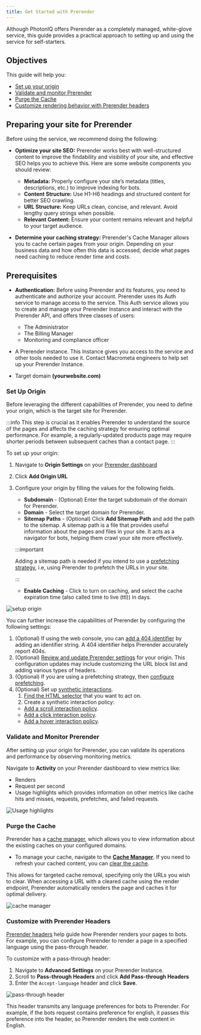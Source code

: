 ```yaml
---
title: Get Started with Prerender
---
```


Although PhotonIQ offers Prerender as a completely managed, white-glove service, this guide provides a practical approach to setting up and using the service for self-starters.

## Objectives

This guide will help you:

- [Set up your origin](../07-prerendering-management/manage-origins/manage-origins.md)
- [Validate and monitor Prerender](../06-monitor-prerendering/validate-prerendering.md)
- [Purge the Cache](../07-prerendering-management/manage-cache/manage-cache.md)
- [Customize rendering behavior with Prerender headers](../03-features/02-prerendering-headers/index.md)

## Preparing your site for Prerender

Before using the service, we recommend doing the following:

- **Optimize your site SEO:** Prerender works best with well-structured content to improve the findability and visibility of your site, and effective SEO helps you to achieve this. Here are some website components you should review:

    - **Metadata:** Properly configure your site’s metadata (titles, descriptions, etc.) to improve indexing for bots.
    - **Content Structure:** Use H1-H6 headings and structured content for better SEO crawling.
    - **URL Structure:** Keep URLs clean, concise, and relevant. Avoid lengthy query strings when possible.
    - **Relevant Content:** Ensure your content remains relevant and helpful to your target audience. 

- **Determine your caching strategy:** Prerender's Cache Manager allows you to cache certain pages from your origin. Depending on your business data and how often this data is accessed, decide what pages need caching to reduce render time and costs. 

## Prerequisites

- **Authentication:** Before using Prerender and its features, you need to authenticate and authorize your account. Prerender uses its Auth service to manage access to the service. This Auth service allows you to create and manage your Prerender Instance and interact with the Prerender API, and offers three classes of users:

    - The Administrator
    - The Billing Manager
    - Monitoring and compliance officer

- A Prerender instance. This Instance gives you access to the service and other tools needed to use it. Contact Macrometa engineers to help set up your Prerender Instance.
- Target domain **(yourwebsite.com)**

### Set Up Origin

Before leveraging the different capabilities of Prerender, you need to define your origin, which is the target site for Prerender. 

:::info
This step is crucial as it enables Prerender to understand the source of the pages and affects the caching strategy for ensuring optimal performance. For example, a regularly-updated products page may require shorter periods between subsequent caches than a contact page. 
:::

To set up your origin:

1. Navigate to **Origin Settings** on your [Prerender dashboard](../07-prerendering-management/index.md)
1. Click **Add Origin URL**
1. Configure your origin by filling the values for the following fields.
    - **Subdomain** - (Optional) Enter the target subdomain of the domain for Prerender.
    - **Domain** - Select the target domain for Prerender.
    - **Sitemap Paths** - (Optional) Click **Add Sitemap Path** and add the path to the sitemap. A sitemap path is a file that provides useful information about the pages and files in your site. It acts as a navigator for bots, helping them crawl your site more effectively.
    
    :::important
    
    Adding a sitemap path is needed if you intend to use a [prefetching strategy](../04-prerendering-strategies/01-prefetching/index.md), i.e, using Prerender to prefetch the URLs in your site.

    :::
    - **Enable Caching** - Click to turn on caching, and select the cache expiration time (also called time to live (ttl)) in days.

![setup origin](/img/photoniq/prerendering/set-up-origin.png)

You can further increase the capabilities of Prerender by configuring the following settings:

1. (Optional) If using the web console, you can [add a 404 identifier](../07-prerendering-management/manage-404-identifiers.md) by adding an identifier string. A 404 identifier helps Prerender accurately report 404s. 
1. (Optional) [Review and update Prerender settings](../07-prerendering-management/prerendering-settings.md) for your origin. This configuration updates may include customizing the URL block list and adding various types of headers.
1. (Optional) If you are using a prefetching strategy, then [configure prefetching](../04-prerendering-strategies/01-prefetching/configure-prefetching.md).
1. (Optional) Set up [synthetic interactions](../03-features/01-synthetic-interactions/01-implementing-interaction/index.md).
   1. [Find the HTML selector](../03-features/01-synthetic-interactions/01-implementing-interaction/index.md) that you want to act on.
   2. Create a synthetic interaction policy:
    - [Add a scroll interaction policy](../03-features/01-synthetic-interactions/03-managing-synthetic-interaction-policies/manage-scroll-interactions.md).
    - [Add a click interaction policy](../03-features/01-synthetic-interactions/03-managing-synthetic-interaction-policies/manage-click-interactions.md).
    - [Add a hover interaction policy](../03-features/01-synthetic-interactions/03-managing-synthetic-interaction-policies/manage-hover-interactions.md).

### Validate and Monitor Prerender

After setting up your origin for Prerender, you can validate its operations and performance by observing monitoring metrics.

Navigate to **Activity** on your Prerender dashboard to view metrics like:

- Renders
- Request per second
- Usage highlights which provides information on other metrics like cache hits and misses, requests, prefetches, and failed requests. 

![Usage highlights](/img/photoniq/prerendering/prerendering-metrics.png)

### Purge the Cache

Prerender has a [cache manager](../07-prerendering-management/manage-cache/manage-cache.md), which allows you to view information about the existing caches on your configured domains. 

- To manage your cache, navigate to the [**Cache Manager**](../07-prerendering-management/manage-cache/manage-cache.md). If you need to refresh your cached content, you can [clear the cache](../07-prerendering-management/manage-cache/manage-cache.md).

This allows for targeted cache removal, specifying only the URLs you wish to clear. When accessing a URL with a cleared cache using the render endpoint, Prerender automatically renders the page and caches it for optimal delivery.

![cache manager](/img/photoniq/prerendering/cache-manager.png)

### Customize with Prerender Headers

[Prerender headers](../03-features/02-prerendering-headers/index.md) help guide how Prerender renders your pages to bots. For example, you can configure Prerender to render a page in a specified language using the pass-through header. 

To customize with a pass-through header:
1. Navigate to **Advanced Settings** on your Prerender Instance.
1. Scroll to **Pass-through Headers** and click **Add Pass-through Headers**
1. Enter the `Accept-language` header and click **Save**.

![pass-through header](/img/photoniq/prerendering/accept-language.png)

This header transmits any language preferences for bots to Prerender. For example, if the bots request contains preference for english, it passes this preference into the header, so Prerender renders the web content in English.

